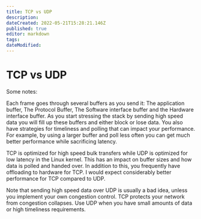 ```yaml
---
title: TCP vs UDP
description: 
dateCreated: 2022-05-21T15:28:21.146Z
published: true
editor: markdown
tags: 
dateModified: 
---
```

# TCP vs UDP

Some notes:

Each frame goes through several buffers as you send it: The application buffer, The Protocol Buffer, The Software interface buffer and the Hardware interface buffer. As you start stressing the stack by sending high speed data you will fill up these buffers and either block or lose data. You also have strategies for timeliness and polling that can impact your performance. For example, by using a larger buffer and poll less often you can get much better performance while sacrificing latency.

TCP is optimized for high speed bulk transfers while UDP is optimized for low latency in the Linux kernel. This has an impact on buffer sizes and how data is polled and handed over. In addition to this, you frequently have offloading to hardware for TCP. I would expect considerably better performance for TCP compared to UDP.

Note that sending high speed data over UDP is usually a bad idea, unless you implement your own congestion control. TCP protects your network from congestion collapses. Use UDP when you have small amounts of data or high timeliness requirements.

